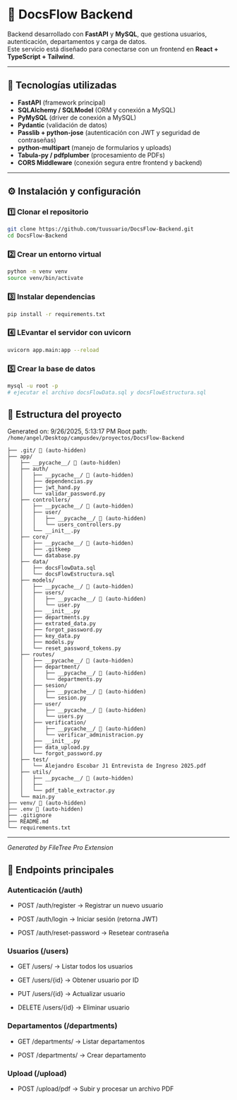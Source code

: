 # 📌 DocsFlow Backend

Backend desarrollado con **FastAPI** y **MySQL**, que gestiona usuarios, autenticación, departamentos y carga de datos.  
Este servicio está diseñado para conectarse con un frontend en **React + TypeScript + Tailwind**.

---

## 🚀 Tecnologías utilizadas
- **FastAPI** (framework principal)
- **SQLAlchemy / SQLModel** (ORM y conexión a MySQL)
- **PyMySQL** (driver de conexión a MySQL)
- **Pydantic** (validación de datos)
- **Passlib + python-jose** (autenticación con JWT y seguridad de contraseñas)
- **python-multipart** (manejo de formularios y uploads)
- **Tabula-py / pdfplumber** (procesamiento de PDFs)
- **CORS Middleware** (conexión segura entre frontend y backend)

---

## ⚙️ Instalación y configuración

### 1️⃣ Clonar el repositorio
```bash
git clone https://github.com/tuusuario/DocsFlow-Backend.git
cd DocsFlow-Backend
```

### 2️⃣ Crear un entorno virtual
```bash
python -m venv venv
source venv/bin/activate
```

### 3️⃣ Instalar dependencias
```bash
pip install -r requirements.txt
```

### 4️⃣ LEvantar el servidor con uvicorn
```bash
uvicorn app.main:app --reload
```

### 5️⃣ Crear la base de datos
```bash
mysql -u root -p
# ejecutar el archivo docsFlowData.sql y docsFlowEstructura.sql
```

## 📂 Estructura del proyecto
Generated on: 9/26/2025, 5:13:17 PM
Root path: `/home/angel/Desktop/campusdev/proyectos/DocsFlow-Backend`

```
├── .git/ 🚫 (auto-hidden)
├── app/
│   ├── __pycache__/ 🚫 (auto-hidden)
│   ├── auth/
│   │   ├── __pycache__/ 🚫 (auto-hidden)
│   │   ├── dependencias.py
│   │   ├── jwt_hand.py
│   │   └── validar_password.py
│   ├── controllers/
│   │   ├── __pycache__/ 🚫 (auto-hidden)
│   │   ├── user/
│   │   │   ├── __pycache__/ 🚫 (auto-hidden)
│   │   │   └── users_controllers.py
│   │   └── __init__.py
│   ├── core/
│   │   ├── __pycache__/ 🚫 (auto-hidden)
│   │   ├── .gitkeep
│   │   └── database.py
│   ├── data/
│   │   ├── docsFlowData.sql
│   │   └── docsFlowEstructura.sql
│   ├── models/
│   │   ├── __pycache__/ 🚫 (auto-hidden)
│   │   ├── users/
│   │   │   ├── __pycache__/ 🚫 (auto-hidden)
│   │   │   └── user.py
│   │   ├── __init__.py
│   │   ├── departments.py
│   │   ├── extrated_data.py
│   │   ├── forgot_password.py
│   │   ├── key_data.py
│   │   ├── models.py
│   │   └── reset_password_tokens.py
│   ├── routes/
│   │   ├── __pycache__/ 🚫 (auto-hidden)
│   │   ├── department/
│   │   │   ├── __pycache__/ 🚫 (auto-hidden)
│   │   │   └── departments.py
│   │   ├── sesion/
│   │   │   ├── __pycache__/ 🚫 (auto-hidden)
│   │   │   └── sesion.py
│   │   ├── user/
│   │   │   ├── __pycache__/ 🚫 (auto-hidden)
│   │   │   └── users.py
│   │   ├── verification/
│   │   │   ├── __pycache__/ 🚫 (auto-hidden)
│   │   │   └── verificar_administracion.py
│   │   ├── __init__.py
│   │   ├── data_upload.py
│   │   └── forgot_password.py
│   ├── test/
│   │   └── Alejandro Escobar J1 Entrevista de Ingreso 2025.pdf
│   ├── utils/
│   │   ├── __pycache__/ 🚫 (auto-hidden)
│   │   ├── 
│   │   └── pdf_table_extractor.py
│   └── main.py
├── venv/ 🚫 (auto-hidden)
├── .env 🚫 (auto-hidden)
├── .gitignore
├── README.md
└── requirements.txt
```

---
*Generated by FileTree Pro Extension*

## 🔑 Endpoints principales
### Autenticación (/auth)

- POST /auth/register → Registrar un nuevo usuario

- POST /auth/login → Iniciar sesión (retorna JWT)

- POST /auth/reset-password → Resetear contraseña

### Usuarios (/users)

- GET /users/ → Listar todos los usuarios

- GET /users/{id} → Obtener usuario por ID

- PUT /users/{id} → Actualizar usuario

- DELETE /users/{id} → Eliminar usuario

### Departamentos (/departments)

- GET /departments/ → Listar departamentos

- POST /departments/ → Crear departamento

### Upload (/upload)

- POST /upload/pdf → Subir y procesar un archivo PDF